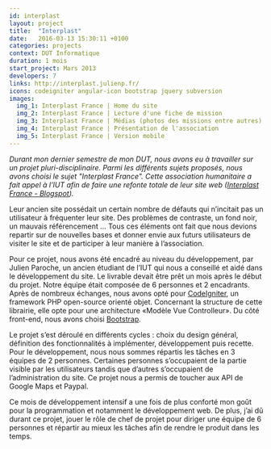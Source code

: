 ```yaml
---
id: interplast
layout: project
title:  "Interplast"
date:   2016-03-13 15:30:11 +0100
categories: projects
context: DUT Informatique
duration: 1 mois
start_project: Mars 2013
developers: 7
links: http://interplast.julienp.fr/
icons: codeigniter angular-icon bootstrap jquery subversion
images:
  img_1: Interplast France | Home du site
  img_2: Interplast France | Lecture d'une fiche de mission
  img_3: Interplast France | Médias (photos des missions entre autres)
  img_4: Interplast France | Présentation de l'association
  img_5: Interplast France | Version mobile
---
```

*Durant mon dernier semestre de mon DUT, nous avons eu à travailler sur un
projet pluri-disciplinaire. Parmi les différents sujets proposés, nous avons
choisi le sujet "Interplast France". Cette association humanitaire a fait appel
à l’IUT afin de faire une refonte totale de leur site web ([Interplast France -
Blogspot][interplast]).*

Leur ancien site possédait un certain nombre de défauts qui n’incitait pas un
utilisateur à fréquenter leur site. Des problèmes de contraste, un fond noir, un
mauvais référencement ... Tous ces éléments ont fait que nous devions repartir
sur de nouvelles bases et donner envie aux futurs utilisateurs de visiter le
site et de participer à leur manière à l’association.

Pour ce projet, nous avons été encadré au niveau du développement, par Julien
Paroche, un ancien étudiant de l’IUT qui nous a conseillé et aidé dans le
développement du site. Le livrable devait être prêt un mois après le début du
projet. Notre équipe était composée de 6 personnes et 2 encadrants. Après de
nombreux échanges, nous avons opté pour [CodeIgniter][codeigniter], un framework
PHP open-source orienté objet. Concernant la structure de cette librairie, elle
opte pour une architecture «Modèle Vue Controlleur». Du côté front-end, nous
avons choisi [Bootstrap][bootstrap].

Le projet s’est déroulé en différents cycles : choix du design général,
définition des fonctionnalités à implémenter, développement puis recette. Pour
le développement, nous nous sommes répartis les tâches en 3 équipes de 2
personnes. Certaines personnes s’occupaient de la partie visible par les
utilisateurs tandis que d’autres s’occupaient de l’administration du site. Ce
projet nous a permis de toucher aux API de Google Maps et Paypal.

Ce mois de développement intensif a une fois de plus conforté mon goût pour la
programmation et notamment le développement web. De plus, j’ai dû durant ce
projet, jouer le rôle de chef de projet pour diriger une équipe de 6 personnes
et répartir au mieux les tâches afin de rendre le produit dans les temps.


[interplast]:  http://interplast.blogspot.fr/
[codeigniter]: http://ellislab.com/codeigniter
[bootstrap]:   http://getbootstrap.com
